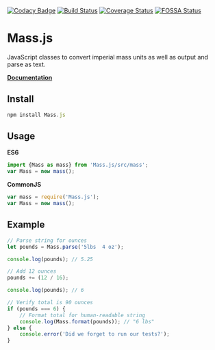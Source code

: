 [![Codacy Badge](https://api.codacy.com/project/badge/Grade/0e1f9c8a954f4c21b850f7b1ab4f4575)](https://www.codacy.com/app/MeekLogic/Weight.js?utm_source=github.com&amp;utm_medium=referral&amp;utm_content=MeekLogic/Weight.js&amp;utm_campaign=Badge_Grade) [![Build Status](https://travis-ci.com/MeekLogic/Weight.js.svg?branch=master)](https://travis-ci.com/MeekLogic/Weight.js) [![Coverage Status](https://coveralls.io/repos/github/MeekLogic/Weight.js/badge.svg?branch=master)](https://coveralls.io/github/MeekLogic/Weight.js?branch=master) [![FOSSA Status](https://app.fossa.io/api/projects/git%2Bgithub.com%2FMeekLogic%2FWeight.js.svg?type=shield)](https://app.fossa.io/projects/git%2Bgithub.com%2FMeekLogic%2FWeight.js?ref=badge_shield)

Mass.js
=========
JavaScript classes to convert imperial mass units as well as output and parse as text.

**[Documentation](https://meeklogic.github.io/Mass.js/)**

Install
-------
```javascript
npm install Mass.js
```

Usage
-----
**ES6**
```javascript
import {Mass as mass} from 'Mass.js/src/mass';
var Mass = new mass();
```

**CommonJS**
```javascript
var mass = require('Mass.js');
var Mass = new mass();
```

Example
-------
```javascript
// Parse string for ounces
let pounds = Mass.parse('5lbs  4 oz');

console.log(pounds); // 5.25

// Add 12 ounces
pounds += (12 / 16);

console.log(pounds); // 6

// Verify total is 90 ounces
if (pounds === 6) {
    // Format total for human-readable string
    console.log(Mass.format(pounds)); // "6 lbs"
} else {
    console.error('Did we forget to run our tests?');
}
```
